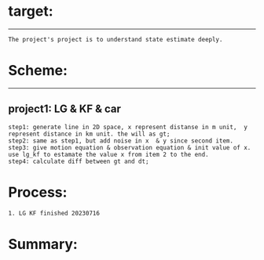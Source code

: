 # target:
***
    The project's project is to understand state estimate deeply.

# Scheme:
***
## project1: LG & KF & car
    step1: generate line in 2D space, x represent distanse in m unit,  y represent distance in km unit. the will as gt;
    step2: same as step1, but add noise in x  & y since second item.
    step3: give motion equation & observation equation & init value of x. use lg_kf to estamate the value x from item 2 to the end.
    step4: calculate diff between gt and dt;

# Process:
    1. LG KF finished 20230716

# Summary:
